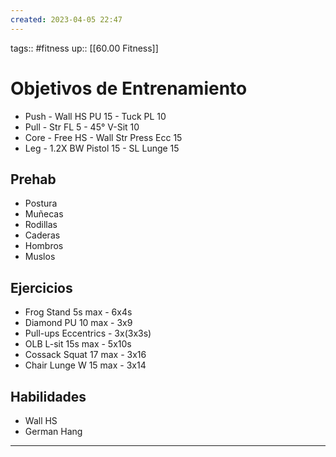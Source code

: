 ```yaml
---
created: 2023-04-05 22:47
---
```

tags:: #fitness
up:: [[60.00 Fitness]]
# Objetivos de Entrenamiento
- Push - Wall HS PU 15 - Tuck PL 10
- Pull - Str FL 5 - 45° V-Sit 10
- Core - Free HS - Wall Str Press Ecc 15
- Leg - 1.2X BW Pistol 15 - SL Lunge 15

## Prehab
- Postura
- Muñecas
- Rodillas
- Caderas
- Hombros
- Muslos

## Ejercicios
- Frog Stand 5s max - 6x4s
- Diamond PU 10 max - 3x9
- Pull-ups Eccentrics - 3x(3x3s)
- OLB L-sit 15s max - 5x10s
- Cossack Squat 17 max - 3x16
- Chair Lunge W 15 max - 3x14


## Habilidades
- Wall HS
- German Hang
___
